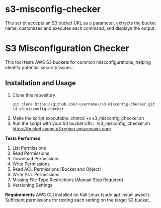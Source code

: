 # s3-misconfig-checker
This script accepts an S3 bucket URL as a parameter, extracts the bucket name, customizes and executes each command, and displays the output.

# S3 Misconfiguration Checker

This tool tests AWS S3 buckets for common misconfigurations, helping identify potential security issues.

## Installation and Usage

1. Clone this repository:
   ```bash
   git clone https://github.com/<username>/s3-misconfig-checker.git
   cd s3-misconfig-checker
2. Make the script executable:
   chmod +x s3_misconfig_checker.sh
3. Run the script with your S3 bucket URL:
   ./s3_misconfig_checker.sh https://bucket-name.s3.region.amazonaws.com

**Tests Performed**
1. List Permissions
2. Read Permissions
3. Download Permissions
4. Write Permissions
5. Read ACL Permissions (Bucket and Object)
6. Write ACL Permissions
7. Missing File Type Restrictions (Manual Step Required)
8. Versioning Settings

**Requirements**
AWS CLI installed on Kali Linux (sudo apt install awscli).
Sufficient permissions for testing each setting on the target S3 bucket.
